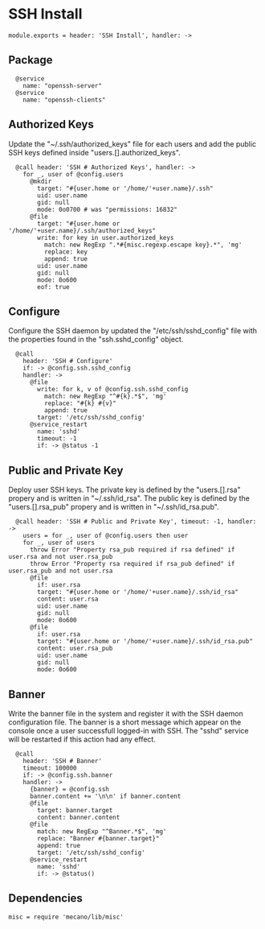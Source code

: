 
# SSH Install

    module.exports = header: 'SSH Install', handler: ->

## Package

      @service
        name: "openssh-server"
      @service
        name: "openssh-clients"

## Authorized Keys

Update the "~/.ssh/authorized_keys" file for each users and add the public SSH keys
defined inside "users.[].authorized_keys".

      @call header: 'SSH # Authorized Keys', handler: ->
        for _, user of @config.users
          @mkdir
            target: "#{user.home or '/home/'+user.name}/.ssh"
            uid: user.name
            gid: null
            mode: 0o0700 # was "permissions: 16832"
          @file
            target: "#{user.home or '/home/'+user.name}/.ssh/authorized_keys"
            write: for key in user.authorized_keys
              match: new RegExp ".*#{misc.regexp.escape key}.*", 'mg'
              replace: key
              append: true
            uid: user.name
            gid: null
            mode: 0o600
            eof: true

## Configure

Configure the SSH daemon by updated the "/etc/ssh/sshd_config" file with the
properties found in the "ssh.sshd_config" object.

      @call
        header: 'SSH # Configure'
        if: -> @config.ssh.sshd_config
        handler: ->
          @file
            write: for k, v of @config.ssh.sshd_config
              match: new RegExp "^#{k}.*$", 'mg'
              replace: "#{k} #{v}"
              append: true
            target: '/etc/ssh/sshd_config'
          @service_restart
            name: 'sshd'
            timeout: -1
            if: -> @status -1

## Public and Private Key

Deploy user SSH keys. The private key is defined by the "users.[].rsa"
propery and is written in "~/.ssh/id\_rsa". The public key is defined by
the "users.[].rsa\_pub" propery and is written in "~/.ssh/id\_rsa.pub".

      @call header: 'SSH # Public and Private Key', timeout: -1, handler: ->
        users = for _, user of @config.users then user
        for _, user of users
          throw Error "Property rsa_pub required if rsa defined" if user.rsa and not user.rsa_pub
          throw Error "Property rsa required if rsa_pub defined" if user.rsa_pub and not user.rsa
          @file
            if: user.rsa
            target: "#{user.home or '/home/'+user.name}/.ssh/id_rsa"
            content: user.rsa
            uid: user.name
            gid: null
            mode: 0o600
          @file
            if: user.rsa
            target: "#{user.home or '/home/'+user.name}/.ssh/id_rsa.pub"
            content: user.rsa_pub
            uid: user.name
            gid: null
            mode: 0o600

## Banner

Write the banner file in the system and register it with the SSH
daemon configuration file. The banner is a short message which appear
on the console once a user successfull logged-in with SSH. The "sshd"
service will be restarted if this action had any effect.

      @call
        header: 'SSH # Banner'
        timeout: 100000
        if: -> @config.ssh.banner
        handler: ->
          {banner} = @config.ssh
          banner.content += '\n\n' if banner.content
          @file
            target: banner.target
            content: banner.content
          @file
            match: new RegExp "^Banner.*$", 'mg'
            replace: "Banner #{banner.target}"
            append: true
            target: '/etc/ssh/sshd_config'
          @service_restart
            name: 'sshd'
            if: -> @status()

## Dependencies

    misc = require 'mecano/lib/misc'
